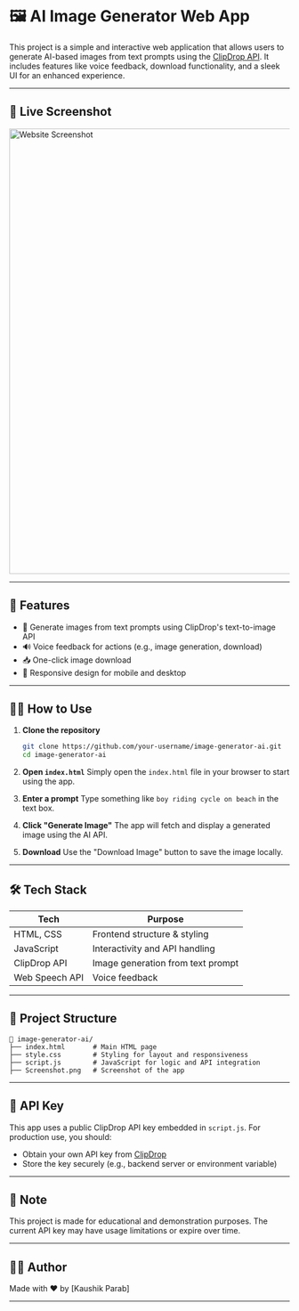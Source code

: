 # 🖼️ AI Image Generator Web App

This project is a simple and interactive web application that allows users to generate AI-based images from text prompts using the [ClipDrop API](https://clipdrop.co/apis). It includes features like voice feedback, download functionality, and a sleek UI for an enhanced experience.

---

## 📸 Live Screenshot

<img src="Screenshot 2025-05-18 145121.png" alt="Website Screenshot" width="800">

---

## 🚀 Features

* 🎨 Generate images from text prompts using ClipDrop's text-to-image API
* 🔊 Voice feedback for actions (e.g., image generation, download)
* 📥 One-click image download
* 📱 Responsive design for mobile and desktop

---

## 🧑‍💻 How to Use

1. **Clone the repository**

   ```bash
   git clone https://github.com/your-username/image-generator-ai.git
   cd image-generator-ai
   ```

2. **Open `index.html`**
   Simply open the `index.html` file in your browser to start using the app.

3. **Enter a prompt**
   Type something like `boy riding cycle on beach` in the text box.

4. **Click "Generate Image"**
   The app will fetch and display a generated image using the AI API.

5. **Download**
   Use the "Download Image" button to save the image locally.

---

## 🛠️ Tech Stack

| Tech           | Purpose                           |
| -------------- | --------------------------------- |
| HTML, CSS      | Frontend structure & styling      |
| JavaScript     | Interactivity and API handling    |
| ClipDrop API   | Image generation from text prompt |
| Web Speech API | Voice feedback                    |

---

## 📂 Project Structure

```
📁 image-generator-ai/
├── index.html       # Main HTML page
├── style.css        # Styling for layout and responsiveness
├── script.js        # JavaScript for logic and API integration
├── Screenshot.png   # Screenshot of the app
```

---

## 🔐 API Key

This app uses a public ClipDrop API key embedded in `script.js`. For production use, you should:

* Obtain your own API key from [ClipDrop](https://clipdrop.co/apis)
* Store the key securely (e.g., backend server or environment variable)

---

## 📌 Note

This project is made for educational and demonstration purposes. The current API key may have usage limitations or expire over time.

---

## 👨‍💻 Author

Made with ❤️ by \[Kaushik Parab]

---
